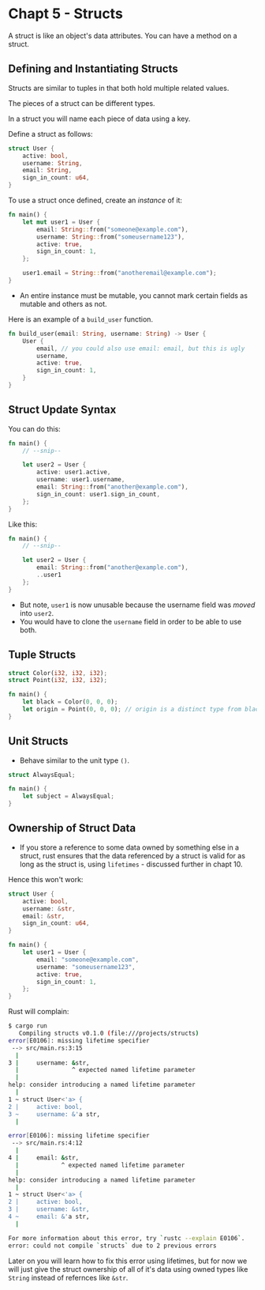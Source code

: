 # Chapt 5 - Structs

A struct is like an object's data attributes.
You can have a method on a struct.

## Defining and Instantiating Structs

Structs are similar to tuples in that both hold multiple related values.

The pieces of a struct can be different types.

In a struct you will name each piece of data using a key.

Define a struct as follows:
```rust
struct User {
    active: bool,
    username: String,
    email: String,
    sign_in_count: u64,
}
```

To use a struct once defined, create an *instance* of it:
```rust
fn main() {
    let mut user1 = User {
        email: String::from("someone@example.com"),
        username: String::from("someusername123"),
        active: true,
        sign_in_count: 1,
    };

    user1.email = String::from("anotheremail@example.com");
}
```

- An entire instance must be mutable, you cannot mark certain fields as mutable and others as not.

Here is an example of a `build_user` function.
```rust
fn build_user(email: String, username: String) -> User {
    User {
        email, // you could also use email: email, but this is ugly
        username,
        active: true,
        sign_in_count: 1,
    }
}
```

## Struct Update Syntax
You can do this:
```rust
fn main() {
    // --snip--

    let user2 = User {
        active: user1.active,
        username: user1.username,
        email: String::from("another@example.com"),
        sign_in_count: user1.sign_in_count,
    };
}
```
Like this:
```rust
fn main() {
    // --snip--

    let user2 = User {
        email: String::from("another@example.com"),
        ..user1
    };
}
```

- But note, `user1` is now unusable because the username field was *moved* into `user2`.
- You would have to clone the `username` field in order to be able to use both.

## Tuple Structs

```rust
struct Color(i32, i32, i32);
struct Point(i32, i32, i32);

fn main() {
    let black = Color(0, 0, 0);
    let origin = Point(0, 0, 0); // origin is a distinct type from black
}
```

## Unit Structs

- Behave similar to the unit type `()`.

```rust
struct AlwaysEqual;

fn main() {
    let subject = AlwaysEqual;
}
```

## Ownership of Struct Data

- If you store a reference to some data owned by something else in a struct, rust ensures that the data referenced by a struct is valid for as long as the struct is, using `lifetimes` - discussed further in chapt 10.

Hence this won't work:
```rust
struct User {
    active: bool,
    username: &str,
    email: &str,
    sign_in_count: u64,
}

fn main() {
    let user1 = User {
        email: "someone@example.com",
        username: "someusername123",
        active: true,
        sign_in_count: 1,
    };
}
```
Rust will complain:
```bash
$ cargo run
   Compiling structs v0.1.0 (file:///projects/structs)
error[E0106]: missing lifetime specifier
 --> src/main.rs:3:15
  |
3 |     username: &str,
  |               ^ expected named lifetime parameter
  |
help: consider introducing a named lifetime parameter
  |
1 ~ struct User<'a> {
2 |     active: bool,
3 ~     username: &'a str,
  |

error[E0106]: missing lifetime specifier
 --> src/main.rs:4:12
  |
4 |     email: &str,
  |            ^ expected named lifetime parameter
  |
help: consider introducing a named lifetime parameter
  |
1 ~ struct User<'a> {
2 |     active: bool,
3 |     username: &str,
4 ~     email: &'a str,
  |

For more information about this error, try `rustc --explain E0106`.
error: could not compile `structs` due to 2 previous errors
```

Later on you will learn how to fix this error using lifetimes, but for now we will just give the struct ownership of all of it's data using owned types like `String` instead of refernces like `&str`.

